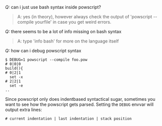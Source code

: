 *Q:* can i just use bash syntax inside powscript?
> A: yes (in theory), however always check the output of 'powscript --compile yourfile' in case you get weird errors.

*Q:* there seems to be a lot of info missing on bash syntax
> A: type 'info bash' for more on the language itself

*Q:* how can i debug powscript syntax

    $ DEBUG=1 powscript --compile foo.pow
    # 0|0|0
    build(){
    # 0|2|1
      set -x
    # 2|2|1
      set -e
    ..

Since powscript only does indentbased syntactical sugar, sometimes you want to
see how the powscript gets parsed. Setting the `DEBUG` envvar will output extra lines:

    # current indentation | last indentation | stack position

